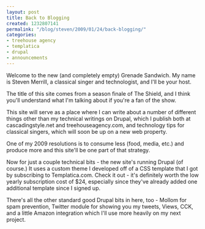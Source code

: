 ```yaml
---
layout: post
title: Back to Blogging
created: 1232807141
permalink: "/blog/steven/2009/01/24/back-blogging/"
categories:
- treehouse agency
- templatica
- drupal
- announcements
---
```

<p>Welcome to the new (and completely empty) Grenade Sandwich. My name is Steven Merrill, a classical singer and technologist, and I'll be your host.</p>
<!-- break -->
<p>The title of this site comes from a season finale of The Shield, and I&nbsp;think you'll understand what I'm talking about if you're a fan of the show.</p>

<p>This site will serve as a place where I&nbsp;can write about a number of different things other than my technical writings on Drupal, which I&nbsp;publish both at cascadingstyle.net and treehouseagency.com, and technology tips for classical singers, which will soon be up on a new web property.</p><div style="page-break-after: always;"><span style="display: none;">&nbsp;</span></div>

<p>One of my 2009 resolutions is to consume less (food, media, etc.) and produce more and this site'll be one part of that strategy.</p>

<p>Now for just a couple technical bits - the new site's running Drupal (of course.)&nbsp;It uses a custom theme I&nbsp;developed off of a CSS&nbsp;template that I&nbsp;got by subscribing to Templatica.com. Check it out - it's definitely worth the low yearly subscription cost of $24, especially since they've already added one additional template since I&nbsp;signed up.</p>

<p>There's all the other standard good Drupal bits in here, too - Mollom for spam prevention, Twitter module for showing you my tweets, Views, CCK, and a little Amazon integration which I'll use more heavily on my next project.</p>
